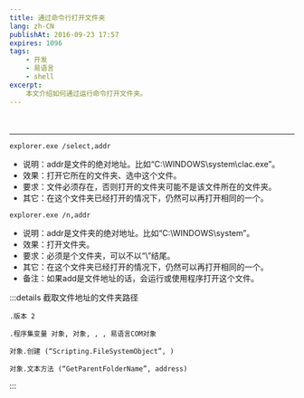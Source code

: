 ```yaml
---
title: 通过命令行打开文件夹
lang: zh-CN
publishAt: 2016-09-23 17:57
expires: 1096
tags:
    - 开发
    - 易语言
    - shell
excerpt:
    本文介绍如何通过运行命令打开文件夹。
---
```


<hr style="margin-top: 48px"/>

`explorer.exe /select,addr`

- 说明：addr是文件的绝对地址。比如“C:\WINDOWS\system\clac.exe”。
- 效果：打开它所在的文件夹、选中这个文件。
- 要求：文件必须存在，否则打开的文件夹可能不是该文件所在的文件夹。
- 其它：在这个文件夹已经打开的情况下，仍然可以再打开相同的一个。


`explorer.exe /n,addr`

- 说明：addr是文件夹的绝对地址。比如“C:\WINDOWS\system”。
- 效果：打开文件夹。
- 要求：必须是个文件夹，可以不以“\”结尾。
- 其它：在这个文件夹已经打开的情况下，仍然可以再打开相同的一个。
- 备注：如果add是文件地址的话，会运行或使用程序打开这个文件。

:::details 截取文件地址的文件夹路径
```易语言
.版本 2

.程序集变量 对象, 对象, , , 易语言COM对象

对象.创建 (“Scripting.FileSystemObject”, )

对象.文本方法 (“GetParentFolderName”, address)
```
:::
